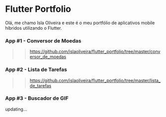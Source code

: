 # Flutter Portfolio

Olá, me chamo Isla Oliveira e este é o meu portfólio de aplicativos mobile híbridos utilizando o Flutter.


### App #1 - Conversor de Moedas

>> https://github.com/islaoliveira/flutter_portfolio/tree/master/conversor_de_moedas

### App #2 - Lista de Tarefas

>> https://github.com/islaoliveira/flutter_portfolio/tree/master/lista_de_tarefas

### App #3 - Buscador de GIF

updating...
